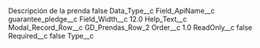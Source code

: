 <?xml version="1.0" encoding="UTF-8"?>
<CustomMetadata xmlns="http://soap.sforce.com/2006/04/metadata" xmlns:xsi="http://www.w3.org/2001/XMLSchema-instance" xmlns:xsd="http://www.w3.org/2001/XMLSchema">
    <label>Descripción de la prenda</label>
    <protected>false</protected>
    <values>
        <field>Data_Type__c</field>
        <value xsi:nil="true"/>
    </values>
    <values>
        <field>Field_ApiName__c</field>
        <value xsi:type="xsd:string">guarantee_pledge__c</value>
    </values>
    <values>
        <field>Field_Width__c</field>
        <value xsi:type="xsd:double">12.0</value>
    </values>
    <values>
        <field>Help_Text__c</field>
        <value xsi:nil="true"/>
    </values>
    <values>
        <field>Modal_Record_Row__c</field>
        <value xsi:type="xsd:string">GD_Prendas_Row_2</value>
    </values>
    <values>
        <field>Order__c</field>
        <value xsi:type="xsd:double">1.0</value>
    </values>
    <values>
        <field>ReadOnly__c</field>
        <value xsi:type="xsd:boolean">false</value>
    </values>
    <values>
        <field>Required__c</field>
        <value xsi:type="xsd:boolean">false</value>
    </values>
    <values>
        <field>Type__c</field>
        <value xsi:nil="true"/>
    </values>
</CustomMetadata>
